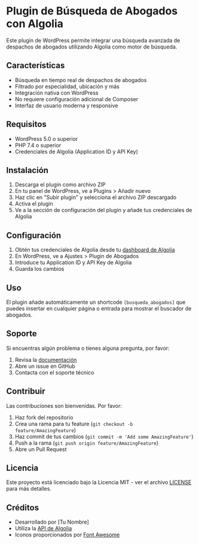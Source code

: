 # Plugin de Búsqueda de Abogados con Algolia

Este plugin de WordPress permite integrar una búsqueda avanzada de despachos de abogados utilizando Algolia como motor de búsqueda.

## Características

- Búsqueda en tiempo real de despachos de abogados
- Filtrado por especialidad, ubicación y más
- Integración nativa con WordPress
- No requiere configuración adicional de Composer
- Interfaz de usuario moderna y responsive

## Requisitos

- WordPress 5.0 o superior
- PHP 7.4 o superior
- Credenciales de Algolia (Application ID y API Key)

## Instalación

1. Descarga el plugin como archivo ZIP
2. En tu panel de WordPress, ve a Plugins > Añadir nuevo
3. Haz clic en "Subir plugin" y selecciona el archivo ZIP descargado
4. Activa el plugin
5. Ve a la sección de configuración del plugin y añade tus credenciales de Algolia

## Configuración

1. Obtén tus credenciales de Algolia desde tu [dashboard de Algolia](https://www.algolia.com/dashboard)
2. En WordPress, ve a Ajustes > Plugin de Abogados
3. Introduce tu Application ID y API Key de Algolia
4. Guarda los cambios

## Uso

El plugin añade automáticamente un shortcode `[busqueda_abogados]` que puedes insertar en cualquier página o entrada para mostrar el buscador de abogados.

## Soporte

Si encuentras algún problema o tienes alguna pregunta, por favor:

1. Revisa la [documentación](https://github.com/tu-usuario/plugin-abogados/wiki)
2. Abre un issue en GitHub
3. Contacta con el soporte técnico

## Contribuir

Las contribuciones son bienvenidas. Por favor:

1. Haz fork del repositorio
2. Crea una rama para tu feature (`git checkout -b feature/AmazingFeature`)
3. Haz commit de tus cambios (`git commit -m 'Add some AmazingFeature'`)
4. Push a la rama (`git push origin feature/AmazingFeature`)
5. Abre un Pull Request

## Licencia

Este proyecto está licenciado bajo la Licencia MIT - ver el archivo [LICENSE](LICENSE) para más detalles.

## Créditos

- Desarrollado por [Tu Nombre]
- Utiliza la [API de Algolia](https://www.algolia.com/doc/api-reference/)
- Iconos proporcionados por [Font Awesome](https://fontawesome.com/)
